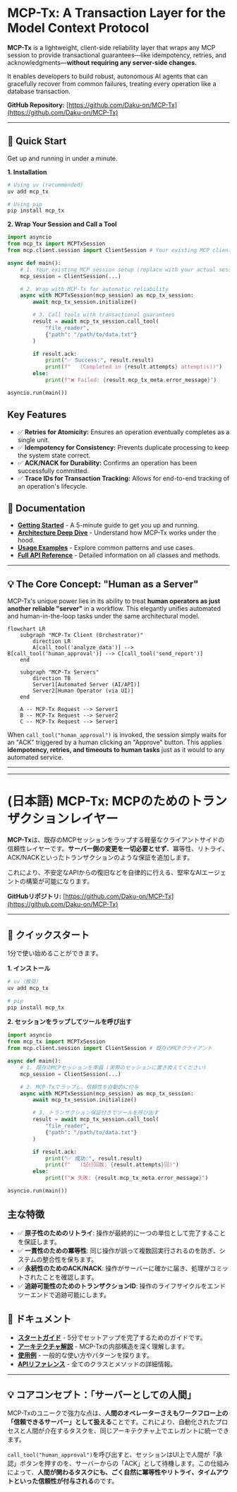 # MCP-Tx: A Transaction Layer for the Model Context Protocol

**MCP-Tx** is a lightweight, client-side reliability layer that wraps any MCP session to provide transactional guarantees—like idempotency, retries, and acknowledgments—**without requiring any server-side changes.**

It enables developers to build robust, autonomous AI agents that can gracefully recover from common failures, treating every operation like a database transaction.

**GitHub Repository:** [https://github.com/Daku-on/MCP-Tx](https://github.com/Daku-on/MCP-Tx)

---

## 🚀 Quick Start

Get up and running in under a minute.

**1. Installation**
```bash
# Using uv (recommended)
uv add mcp_tx

# Using pip
pip install mcp_tx
```

**2. Wrap Your Session and Call a Tool**
```python
import asyncio
from mcp_tx import MCPTxSession
from mcp.client.session import ClientSession # Your existing MCP client

async def main():
    # 1. Your existing MCP session setup (replace with your actual session)
    mcp_session = ClientSession(...)

    # 2. Wrap with MCP-Tx for automatic reliability
    async with MCPTxSession(mcp_session) as mcp_tx_session:
        await mcp_tx_session.initialize()

        # 3. Call tools with transactional guarantees
        result = await mcp_tx_session.call_tool(
            "file_reader",
            {"path": "/path/to/data.txt"}
        )

        if result.ack:
            print("✅ Success:", result.result)
            print(f"   (Completed in {result.attempts} attempt(s))")
        else:
            print(f"❌ Failed: {result.mcp_tx_meta.error_message}")

asyncio.run(main())
```

## Key Features

-   ✅ **Retries for Atomicity:** Ensures an operation eventually completes as a single unit.
-   ✅ **Idempotency for Consistency:** Prevents duplicate processing to keep the system state correct.
-   ✅ **ACK/NACK for Durability:** Confirms an operation has been successfully committed.
-   ✅ **Trace IDs for Transaction Tracking:** Allows for end-to-end tracking of an operation's lifecycle.

## 📖 Documentation

-   [**Getting Started**](docs/en/getting-started.md) - A 5-minute guide to get you up and running.
-   [**Architecture Deep Dive**](docs/en/architecture.md) - Understand how MCP-Tx works under the hood.
-   [**Usage Examples**](docs/en/examples/basic.md) - Explore common patterns and use cases.
-   [**Full API Reference**](docs/en/api/mcp-tx-session.md) - Detailed information on all classes and methods.

---

## 💡 The Core Concept: "Human as a Server"

MCP-Tx's unique power lies in its ability to treat **human operators as just another reliable "server"** in a workflow. This elegantly unifies automated and human-in-the-loop tasks under the same architectural model.

```mermaid
flowchart LR
    subgraph "MCP-Tx Client (Orchestrator)"
        direction LR
        A[call_tool('analyze_data')] --> B[call_tool('human_approval')] --> C[call_tool('send_report')]
    end

    subgraph "MCP-Tx Servers"
        direction TB
        Server1[Automated Server (AI/API)]
        Server2[Human Operator (via UI)]
    end

    A -- MCP-Tx Request --> Server1
    B -- MCP-Tx Request --> Server2
    C -- MCP-Tx Request --> Server1
```

When `call_tool("human_approval")` is invoked, the session simply waits for an "ACK" triggered by a human clicking an "Approve" button. This applies **idempotency, retries, and timeouts to human tasks** just as it would to any automated service.

---
---

# (日本語) MCP-Tx: MCPのためのトランザクションレイヤー

**MCP-Tx**は、既存のMCPセッションをラップする軽量なクライアントサイドの信頼性レイヤーです。**サーバー側の変更を一切必要とせず**、冪等性、リトライ、ACK/NACKといったトランザクションのような保証を追加します。

これにより、不安定なAPIからの復旧などを自律的に行える、堅牢なAIエージェントの構築が可能になります。

**GitHubリポジトリ:** [https://github.com/Daku-on/MCP-Tx](https://github.com/Daku-on/MCP-Tx)

---

## 🚀 クイックスタート

1分で使い始めることができます。

**1. インストール**
```bash
# uv（推奨）
uv add mcp_tx

# pip
pip install mcp_tx
```

**2. セッションをラップしてツールを呼び出す**
```python
import asyncio
from mcp_tx import MCPTxSession
from mcp.client.session import ClientSession # 既存のMCPクライアント

async def main():
    # 1. 既存のMCPセッションを準備 (実際のセッションに置き換えてください)
    mcp_session = ClientSession(...)

    # 2. MCP-Txでラップし、信頼性を自動的に付与
    async with MCPTxSession(mcp_session) as mcp_tx_session:
        await mcp_tx_session.initialize()

        # 3. トランザクション保証付きでツールを呼び出す
        result = await mcp_tx_session.call_tool(
            "file_reader",
            {"path": "/path/to/data.txt"}
        )

        if result.ack:
            print("✅ 成功:", result.result)
            print(f"   (試行回数: {result.attempts}回)")
        else:
            print(f"❌ 失敗: {result.mcp_tx_meta.error_message}")

asyncio.run(main())
```

## 主な特徴

-   ✅ **原子性のためのリトライ**: 操作が最終的に一つの単位として完了することを保証します。
-   ✅ **一貫性のための冪等性**: 同じ操作が誤って複数回実行されるのを防ぎ、システムの整合性を保ちます。
-   ✅ **永続性のためのACK/NACK**: 操作がサーバーに確かに届き、処理がコミットされたことを確認します。
-   ✅ **追跡可能性のためのトランザクションID**: 操作のライフサイクルをエンドツーエンドで追跡可能にします。

## 📖 ドキュメント

-   [**スタートガイド**](docs/jp/getting-started_jp.md) - 5分でセットアップを完了するためのガイドです。
-   [**アーキテクチャ解説**](docs/jp/architecture_jp.md) - MCP-Txの内部構造を深く理解します。
-   [**使用例**](docs/jp/examples/basic_jp.md) - 一般的な使い方やパターンを探ります。
-   [**APIリファレンス**](docs/jp/api/mcp-tx-session_jp.md) - 全てのクラスとメソッドの詳細情報。

---

## 💡 コアコンセプト：「サーバーとしての人間」

MCP-Txのユニークで強力な点は、**人間のオペレーターさえもワークフロー上の「信頼できるサーバー」として扱える**ことです。これにより、自動化されたプロセスと人間が介在するタスクを、同じアーキテクチャ上でエレガントに統一できます。

`call_tool("human_approval")`を呼び出すと、セッションはUI上で人間が「承認」ボタンを押すのを、サーバーからの「ACK」として待機します。この仕組みによって、**人間が関わるタスクにも、ごく自然に冪等性やリトライ、タイムアウトといった信頼性が付与される**のです。